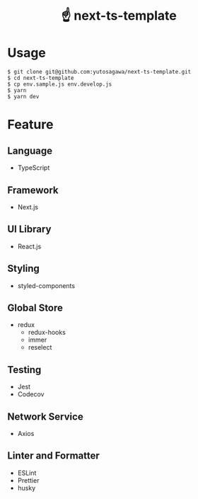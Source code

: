 <div align="center">
  <h1>
    ☝️ next-ts-template
  </h1>
</div>

# Usage
```
$ git clone git@github.com:yutosagawa/next-ts-template.git
$ cd next-ts-template
$ cp env.sample.js env.develop.js
$ yarn
$ yarn dev
```

# Feature

## Language
- TypeScript

## Framework
- Next.js

## UI Library
- React.js

## Styling
- styled-components

## Global Store
- redux
  - redux-hooks
  - immer
  - reselect

## Testing
- Jest
- Codecov

## Network Service
- Axios

## Linter and Formatter
- ESLint
- Prettier
- husky
